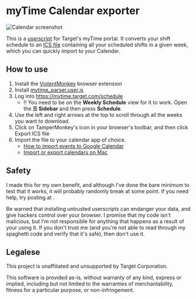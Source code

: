 # myTime Calendar exporter

![Calendar screenshot](https://user-images.githubusercontent.com/4561733/276445296-27d35c11-f49d-46df-8c05-7067836a6c38.png)

This is a [userscript](https://en.wikipedia.org/wiki/Userscript) for Target's myTime portal. It converts your shift schedule to an [ICS file](https://en.wikipedia.org/wiki/ICalendar) containing all your scheduled shifts in a given week, which you can quickly import to your Calendar.

## How to use

1. Install the [ViolentMonkey](https://violentmonkey.github.io/get-it/) browser extension
2. Install [mytime_parser.user.js](https://gist.github.com/morellam-dev/eafe2c23cea634f390c35aeacc92ada5/raw/mytime_parser.user.js)
3. Log into <https://mytime.target.com/schedule>
   * ‼️ You need to be on the **Weekly Schedule** view for it to work. Open the **☰ Sidebar** and then press **Schedule**.
4. Use the left and right arrows at the top to scroll through all the weeks you want to download.
5. Click on TamperMonkey's icon in your browser's toolbar, and then click Export ICS file
6. Import the file to your calendar app of choice.
   * [How to import events to Google Calendar](https://support.google.com/calendar/answer/37118?hl=en&co=GENIE.Platform%3DDesktop)
   * [Import or export calendars on Mac](https://support.apple.com/guide/calendar/import-or-export-calendars-icl1023/mac)

## Safety

I made this for my own benefit, and although I've done the bare minimum to test that it works, it will probably randomly break at some point. If you need help, try posting at <reddit thread pending>.

Be warned that installing untrusted userscripts can endanger your data, and give hackers control over your browser. I promise that my code isn't malicious, but I'm not responsible for anything that happens as a result of your using it. If you don't trust me (and you're not able to read through my spaghetti code and verify that it's safe), then don't use it.

## Legalese

This project is unaffiliated and unsupported by Target Corporation.

This software is provided as-is, without warranty of any kind, express or implied, including but not limited to the warranties of merchantability, fitness for a particular purpose, or non-infringement.
